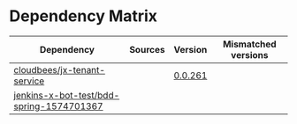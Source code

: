 # Dependency Matrix

Dependency | Sources | Version | Mismatched versions
---------- | ------- | ------- | -------------------
[cloudbees/jx-tenant-service](https://github.com/cloudbees/jx-tenant-service) |  | [0.0.261](https://github.com/cloudbees/jx-tenant-service/releases/tag/v0.0.261) | 
[jenkins-x-bot-test/bdd-spring-1574701367](https://github.com/jenkins-x-bot-test/bdd-spring-1574701367.git) |  | []() | 

